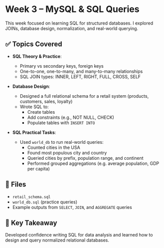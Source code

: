 # Week 3 – MySQL & SQL Queries

This week focused on learning SQL for structured databases. I explored JOINs, database design, normalization, and real-world querying.

## ✅ Topics Covered

- **SQL Theory & Practice**:
  - Primary vs secondary keys, foreign keys
  - One-to-one, one-to-many, and many-to-many relationships
  - SQL JOIN types: INNER, LEFT, RIGHT, FULL, CROSS, SELF

- **Database Design**:
  - Designed a full relational schema for a retail system (products, customers, sales, loyalty)
  - Wrote SQL to:
    - Create tables
    - Add constraints (e.g., NOT NULL, CHECK)
    - Populate tables with `INSERT INTO`

- **SQL Practical Tasks**:
  - Used `world_db` to run real-world queries:
    - Counted cities in the USA
    - Found most populous city and country
    - Queried cities by prefix, population range, and continent
    - Performed grouped aggregations (e.g. average population, GDP per capita)

## 📄 Files
- `retail_schema.sql`
- `world_db.sql` (practice queries)
- Example outputs from `SELECT`, `JOIN`, and `AGGREGATE` queries

## 🧠 Key Takeaway

Developed confidence writing SQL for data analysis and learned how to design and query normalized relational databases.
